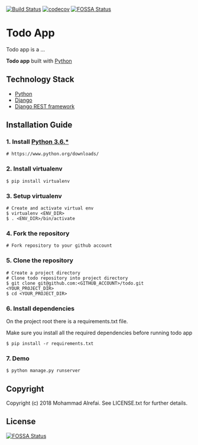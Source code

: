 [![Build Status](https://travis-ci.org/malrefai/todo.svg?branch=develop)](https://travis-ci.org/malrefai/todo)
[![codecov](https://codecov.io/gh/malrefai/todo/branch/develop/graph/badge.svg)](https://codecov.io/gh/malrefai/todo)
[![FOSSA Status](https://app.fossa.io/api/projects/git%2Bgithub.com%2Fmalrefai%2Ftodo.svg?type=shield)](https://app.fossa.io/projects/git%2Bgithub.com%2Fmalrefai%2Ftodo?ref=badge_shield)

# Todo App
Todo app is a ...

**Todo app** built with [Python][0]

## Technology Stack

- [Python][0]
- [Django][1]
- [Django REST framework][2]

## Installation Guide

### 1. Install [Python 3.6.*][3]

    # https://www.python.org/downloads/

### 2. Install virtualenv

	$ pip install virtualenv
	
### 3. Setup virtualenv

	# Create and activate virtual env
	$ virtualenv <ENV_DIR>
	$ . <ENV_DIR>/bin/activate
	
### 4. Fork the repository

    # Fork repository to your github account

### 5. Clone the repository

    # Create a project directory 
	# Clone todo repository into project directory
    $ git clone git@github.com:<GITHUB_ACCOUNT>/todo.git <YOUR_PROJECT_DIR>
    $ cd <YOUR_PROJECT_DIR>

### 6. Install dependencies

On the project root there is a requirements.txt file. 

Make sure you install all the required dependencies before running todo app

    $ pip install -r requirements.txt

### 7. Demo

    $ python manage.py runserver

## Copyright

Copyright (c) 2018 Mohammad Alrefai. See LICENSE.txt for further details.

## License
[![FOSSA Status](https://app.fossa.io/api/projects/git%2Bgithub.com%2Fmalrefai%2Ftodo.svg?type=large)](https://app.fossa.io/projects/git%2Bgithub.com%2Fmalrefai%2Ftodo?ref=badge_large)

[0]: https://www.python.org/
[1]: https://www.djangoproject.com/
[2]: http://www.django-rest-framework.org/
[3]: https://www.python.org/downloads/
